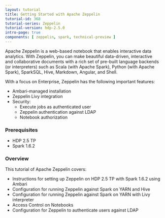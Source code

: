 ```yaml
---
layout: tutorial
title: Getting Started with Apache Zeppelin
tutorial-id: 368
tutorial-series: Zeppelin
tutorial-version: hdp-2.5.0
intro-page: true
components: [ zeppelin, spark, technical-preview ]
---
```


Apache Zeppelin is a web-based notebook that enables interactive data analytics. With Zeppelin, you can make beautiful data-driven, interactive and collaborative documents with a rich set of pre-built language backends (or interpreters) such as Scala (with Apache Spark), Python (with Apache Spark), SparkSQL, Hive, Markdown, Angular, and Shell.

With a focus on Enterprise, Zeppelin has the following important features:

* Ambari-managed installation
* Zeppelin Livy integration
* Security:
  * Execute jobs as authenticated user
  * Zeppelin authentication against LDAP
  * Notebook authorization

### **Prerequisites**

*   HDP 2.5 TP
*   Spark 1.6.2

### **Overview**

This tutorial of Apache Zeppelin covers:

*   Instructions for setting up Zeppelin on HDP 2.5 TP with Spark 1.6.2 using Ambari
*   Configuration for running Zeppelin against Spark on YARN and Hive
*   Configuration for running Zeppelin against Spark on YARN with Livy interpreter
*   Access Control on Notebooks
*   Configuration for Zeppelin to authenticate users against LDAP
